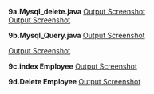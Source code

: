 **9a.Mysql_delete.java**
[Output Screenshot](https://github.com/harshitha-dbangeraa035/Advanced-Java/blob/main/Program9_JDBC/9A.jpg)<br>
[Output Screenshot](https://github.com/harshitha-dbangeraa035/Advanced-Java/blob/main/Program9_JDBC/9AA.jpg)<br>

**9b.Mysql_Query.java**
[Output Screenshot](https://github.com/harshitha-dbangeraa035/Advanced-Java/blob/main/Program9_JDBC/9B.jpg)<br>

[Output Screenshot](https://github.com/harshitha-dbangeraa035/Advanced-Java/blob/main/Program9_JDBC/9BB.jpg)<br>

**9c.index Employee**
[Output Screenshot](https://github.com/harshitha-dbangeraa035/Advanced-Java/blob/main/Program9_JDBC/9c.png)<br>

**9d.Delete Employee**
[Output Screenshot](https://github.com/harshitha-dbangeraa035/Advanced-Java/blob/main/Program9_JDBC/9d.png)<br>
